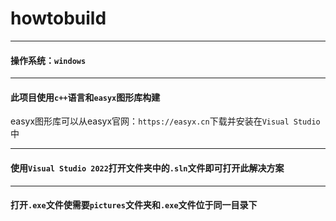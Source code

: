 # howtobuild

***

#### 操作系统：`windows`

***

#### 此项目使用`c++`语言和`easyx`图形库构建

easyx图形库可以从easyx官网：`https://easyx.cn`下载并安装在`Visual Studio`中

***

#### 使用`Visual Studio 2022`打开文件夹中的`.sln`文件即可打开此解决方案

***

#### 打开`.exe`文件使需要`pictures`文件夹和`.exe`文件位于同一目录下